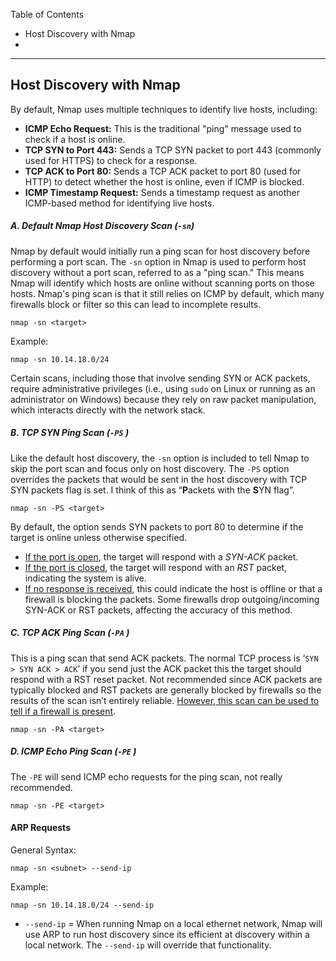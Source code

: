 Table of Contents
- Host Discovery with Nmap
- 

---

## Host Discovery with Nmap

By default, Nmap uses multiple techniques to identify live hosts, including:

- **ICMP Echo Request:** This is the traditional "ping" message used to check if a host is online.
- **TCP SYN to Port 443:** Sends a TCP SYN packet to port 443 (commonly used for HTTPS) to check for a response.
- **TCP ACK to Port 80:** Sends a TCP ACK packet to port 80 (used for HTTP) to detect whether the host is online, even if ICMP is blocked.
- **ICMP Timestamp Request:** Sends a timestamp request as another ICMP-based method for identifying live hosts.
##### A. Default Nmap Host Discovery Scan (`-sn`)

Nmap by default would initially run a ping scan for host discovery before performing a port scan. The `-sn` option in Nmap is used to perform host discovery without a port scan,  referred to as a "ping scan." This means Nmap will identify which hosts are online without scanning ports on those hosts. Nmap's ping scan is that it still relies on ICMP by default, which many firewalls block or filter so this can lead to incomplete results.  

```
nmap -sn <target> 
```

Example: 
```
nmap -sn 10.14.18.0/24
```

Certain scans, including those that involve sending SYN or ACK packets, require administrative privileges (i.e., using `sudo` on Linux or running as an administrator on Windows) because they rely on raw packet manipulation, which interacts directly with the network stack. 
##### B. TCP SYN Ping Scan (`-PS` )

Like the default host discovery, the `-sn` option is included to tell Nmap to skip the port scan and focus only on host discovery. The `-PS` option  overrides the packets that would be sent in the host discovery with TCP SYN packets flag is set.  I think of this as  “**P**ackets with the **S**YN flag”.

```
nmap -sn -PS <target>
```

By default, the option sends SYN packets to port 80 to determine if the target is online unless otherwise specified. 
- <u>If the port is open</u>, the target will respond with a *SYN-ACK* packet.
- <u>If the port is closed</u>, the target will respond with an *RST* packet, indicating the system is alive.
- <u>If no response is received</u>, this could indicate the host is offline or that a firewall is blocking the packets. Some firewalls drop outgoing/incoming SYN-ACK or RST packets, affecting the accuracy of this method.
##### C. TCP ACK Ping Scan (`-PA` )

This is a ping scan that send ACK packets. The normal TCP process is ‘`SYN > SYN ACK > ACK`’ if you send just the ACK packet this the target should respond with a RST reset packet. Not recommended since ACK packets are typically blocked and RST packets are generally blocked by firewalls so the results of the scan isn’t entirely reliable. <u>However, this scan can be used to tell if a firewall is present</u>.

```
nmap -sn -PA <target>
```

##### D. ICMP Echo Ping Scan (`-PE` )

The `-PE`  will send ICMP echo requests for the ping scan,  not really recommended.

```
nmap -sn -PE <target>
```


#### ARP Requests


General Syntax:
```
nmap -sn <subnet> --send-ip
```

Example: 
```
nmap -sn 10.14.18.0/24 --send-ip
```



- `--send-ip` = When running Nmap on a local ethernet network, Nmap will use ARP to run host discovery since its efficient at discovery within a local network. The `--send-ip` will override that functionality.